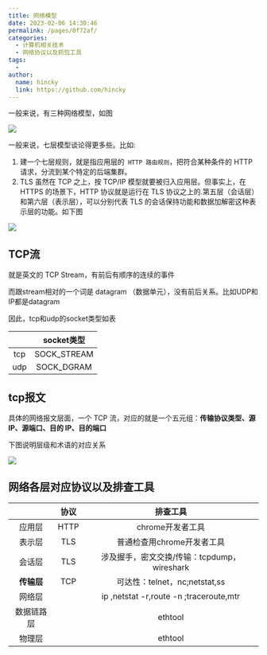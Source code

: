 ```yaml
---
title: 网络模型
date: 2023-02-06 14:30:46
permalink: /pages/0f72af/
categories:
  - 计算机相关技术
  - 网络协议以及抓包工具
tags:
  - 
author: 
  name: hincky
  link: https://github.com/hincky
---
```


一般来说，有三种网络模型，如图

![](https://hincky-blog.oss-cn-guangzhou.aliyuncs.com/04-cs/protocol/networkModel/networkModel.png)

一般来说，七层模型谈论得更多些。比如:
1. 建一个七层规则，就是指应用层的` HTTP 路由规则`，把符合某种条件的 HTTP 请求，分流到某个特定的后端集群。
2. TLS 虽然在 TCP 之上，按 TCP/IP 模型就要被归入应用层。但事实上，在 HTTPS 的场景下，HTTP 协议就是运行在 TLS 协议之上的.第五层（会话层）和第六层（表示层），可以分别代表 TLS 的会话保持功能和数据加解密这种表示层的功能。如下图

![](https://hincky-blog.oss-cn-guangzhou.aliyuncs.com/04-cs/protocol/networkModel/56-TLS.png)


## TCP流

就是英文的 TCP Stream，有前后有顺序的连续的事件

而跟stream相对的一个词是 datagram （数据单元），没有前后关系。比如UDP和IP都是datagram

因此，tcp和udp的socket类型如表

||socket类型|
|:---:|:---:|
|tcp|SOCK_STREAM|
|udp|SOCK_DGRAM|

## tcp报文
具体的网络报文层面，一个 TCP 流，对应的就是一个五元组：**传输协议类型、源 IP、源端口、目的 IP、目的端口**

下图说明层级和术语的对应关系

![](https://hincky-blog.oss-cn-guangzhou.aliyuncs.com/04-cs/protocol/networkModel/packet-frame-segment.png)

## 网络各层对应协议以及排查工具

||协议|排查工具|
|:---:|:---:|:---:|
|应用层|HTTP|chrome开发者工具|
|表示层|TLS|普通检查用chrome开发者工具|
|会话层|TLS|涉及握手，密文交换/传输：tcpdump，wireshark|
|**传输层**|TCP|可达性：telnet，nc;netstat,ss|
|网络层||ip ,netstat -r,route -n ;traceroute,mtr|
|数据链路层||ethtool|
|物理层||ethtool|